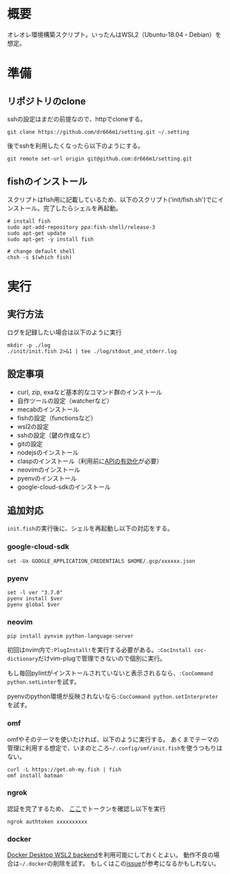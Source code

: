 # 概要
オレオレ環境構築スクリプト。いったんはWSL2（Ubuntu-18.04・Debian）を想定。

# 準備
## リポジトリのclone
sshの設定はまだの前提なので、httpでcloneする。
```
git clone https://github.com/dr666m1/setting.git ~/.setting
```
後でsshを利用したくなったら以下のようにする。

```
git remote set-url origin git@github.com:dr666m1/setting.git
```

## fishのインストール
スクリプトはfish用に記載しているため、以下のスクリプト('init/fish.sh')でにインストール。完了したらシェルを再起動。
```
# install fish
sudo apt-add-repository ppa:fish-shell/release-3
sudo apt-get update
sudo apt-get -y install fish

# change default shell
chsh -s $(which fish)
```

# 実行
## 実行方法
ログを記録したい場合は以下のように実行
```
mkdir -p ./log
./init/init.fish 2>&1 | tee ./log/stdout_and_stderr.log
```

## 設定事項
- curl, zip, exaなど基本的なコマンド群のインストール
- 自作ツールの設定（watcherなど）
- mecabのインストール
- fishの設定（functionsなど）
- wsl2の設定
- sshの設定（鍵の作成など）
- gitの設定
- nodejsのインストール
- claspのインストール（利用前に[APIの有効化](https://script.google.com/home/usersettings)が必要）
- neovimのインストール
- pyenvのインストール
- google-cloud-sdkのインストール

## 追加対応
`init.fish`の実行後に、シェルを再起動し以下の対応をする。

### google-cloud-sdk
```
set -Ux GOOGLE_APPLICATION_CREDENTIALS $HOME/.gcp/xxxxxx.json
```

### pyenv
```
set -l ver "3.7.0"
pyenv install $ver
pyenv global $ver
```

### neovim
```
pip install pynvim python-language-server
```
初回はnvim内で`:PlugInstall!`を実行する必要がある。`:CocInstall coc-dictionary`だけvim-plugで管理できないので個別に実行。

もし毎回pylintがインストールされていないと表示されるなら、`:CocCommand python.setLinter`を試す。

pyenvのpython環境が反映されないなら`:CocCommand python.setInterpreter`を試す。

### omf
omfやそのテーマを使いたければ、以下のように実行する。
あくまでテーマの管理に利用する想定で、いまのところ`~/.config/omf/init.fish`を使うつもりはない。
```
curl -L https://get.oh-my.fish | fish
omf install batman
```

### ngrok
認証を完了するため、
[ここ](https://dashboard.ngrok.com/auth/your-authtoken)でトークンを確認し以下を実行

```
ngrok authtoken xxxxxxxxxx
```

### docker
[Docker Desktop WSL2 backend](https://docs.docker.com/docker-for-windows/wsl/)を利用可能にしておくとよい。
動作不良の場合は`~/.docker`の削除を試す。
もしくはこの[issue](https://github.com/docker/compose/issues/7495)が参考になるかもしれない。

